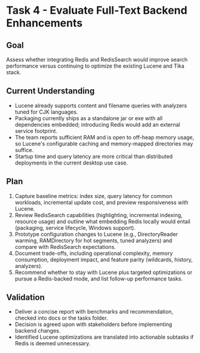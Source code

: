 # Task 4 - Evaluate Full-Text Backend Enhancements

## Goal
Assess whether integrating Redis and RedisSearch would improve search performance versus continuing to optimize the existing Lucene and Tika stack.

## Current Understanding
- Lucene already supports content and filename queries with analyzers tuned for CJK languages.
- Packaging currently ships as a standalone jar or exe with all dependencies embedded; introducing Redis would add an external service footprint.
- The team reports sufficient RAM and is open to off-heap memory usage, so Lucene's configurable caching and memory-mapped directories may suffice.
- Startup time and query latency are more critical than distributed deployments in the current desktop use case.

## Plan
1. Capture baseline metrics: index size, query latency for common workloads, incremental update cost, and preview responsiveness with Lucene.
2. Review RedisSearch capabilities (highlighting, incremental indexing, resource usage) and outline what embedding Redis locally would entail (packaging, service lifecycle, Windows support).
3. Prototype configuration changes to Lucene (e.g., DirectoryReader warming, RAMDirectory for hot segments, tuned analyzers) and compare with RedisSearch expectations.
4. Document trade-offs, including operational complexity, memory consumption, deployment impact, and feature parity (wildcards, history, analyzers).
5. Recommend whether to stay with Lucene plus targeted optimizations or pursue a Redis-backed mode, and list follow-up performance tasks.

## Validation
- Deliver a concise report with benchmarks and recommendation, checked into docs or the tasks folder.
- Decision is agreed upon with stakeholders before implementing backend changes.
- Identified Lucene optimizations are translated into actionable subtasks if Redis is deemed unnecessary.

